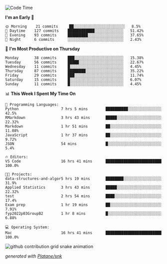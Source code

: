 <!--START_SECTION:waka-->
![Code Time](http://img.shields.io/badge/Code%20Time-99%20hrs%2020%20mins-blue)

**I'm an Early 🐤** 

```text
🌞 Morning    21 commits     ██░░░░░░░░░░░░░░░░░░░░░░░   8.5% 
🌆 Daytime    127 commits    ████████████░░░░░░░░░░░░░   51.42% 
🌃 Evening    93 commits     █████████░░░░░░░░░░░░░░░░   37.65% 
🌙 Night      6 commits      ░░░░░░░░░░░░░░░░░░░░░░░░░   2.43%

```
📅 **I'm Most Productive on Thursday** 

```text
Monday       38 commits     ███░░░░░░░░░░░░░░░░░░░░░░   15.38% 
Tuesday      56 commits     █████░░░░░░░░░░░░░░░░░░░░   22.67% 
Wednesday    11 commits     █░░░░░░░░░░░░░░░░░░░░░░░░   4.45% 
Thursday     87 commits     ████████░░░░░░░░░░░░░░░░░   35.22% 
Friday       29 commits     ███░░░░░░░░░░░░░░░░░░░░░░   11.74% 
Saturday     15 commits     █░░░░░░░░░░░░░░░░░░░░░░░░   6.07% 
Sunday       11 commits     █░░░░░░░░░░░░░░░░░░░░░░░░   4.45%

```


📊 **This Week I Spent My Time On** 

```text
💬 Programming Languages: 
Python                   7 hrs 5 mins        ██████████░░░░░░░░░░░░░░░   42.5% 
RMarkdown                3 hrs 43 mins       █████░░░░░░░░░░░░░░░░░░░░   22.32% 
Markdown                 1 hr 51 mins        ██░░░░░░░░░░░░░░░░░░░░░░░   11.08% 
JavaScript               1 hr 37 mins        ██░░░░░░░░░░░░░░░░░░░░░░░   9.72% 
JSON                     54 mins             █░░░░░░░░░░░░░░░░░░░░░░░░   5.4%

🔥 Editors: 
VS Code                  16 hrs 41 mins      █████████████████████████   100.0%

🐱‍💻 Projects: 
data-structures-and-algor5 hrs 19 mins       ████████░░░░░░░░░░░░░░░░░   31.9% 
Applied Statistics       3 hrs 43 mins       █████░░░░░░░░░░░░░░░░░░░░   22.32% 
test                     2 hrs 54 mins       ████░░░░░░░░░░░░░░░░░░░░░   17.4% 
Exam prep                1 hr 19 mins        ██░░░░░░░░░░░░░░░░░░░░░░░   7.91% 
fyp2022p03GroupB2        1 hr 8 mins         █░░░░░░░░░░░░░░░░░░░░░░░░   6.88%

💻 Operating System: 
Mac                      16 hrs 41 mins      █████████████████████████   100.0%

```


<!--END_SECTION:waka-->


<!--Snake Game-->
![github contribution grid snake animation](https://raw.githubusercontent.com/viggo-gascou/viggo-gascou/output/github-contribution-grid-snake.svg)

_generated with [Platane/snk](https://github.com/Platane/snk)_
<!--Snake Game-->


